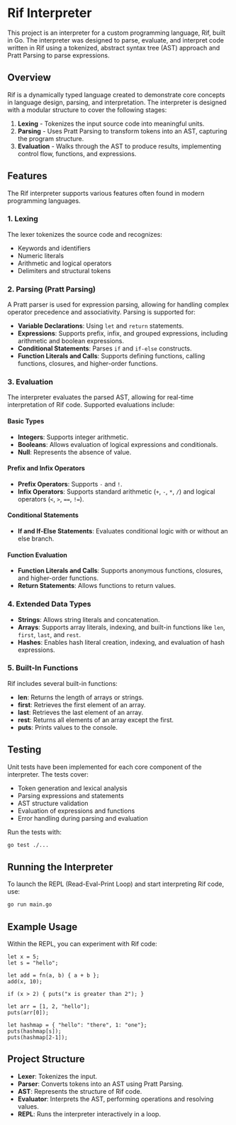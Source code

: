 # Rif Interpreter

This project is an interpreter for a custom programming language, Rif, built in Go. The interpreter was designed to parse, evaluate, and interpret code written in Rif using a tokenized, abstract syntax tree (AST) approach and Pratt Parsing to parse expressions.

## Overview

Rif is a dynamically typed language created to demonstrate core concepts in language design, parsing, and interpretation. The interpreter is designed with a modular structure to cover the following stages:

1. **Lexing** - Tokenizes the input source code into meaningful units.
2. **Parsing** - Uses Pratt Parsing to transform tokens into an AST, capturing the program structure.
3. **Evaluation** - Walks through the AST to produce results, implementing control flow, functions, and expressions.

## Features

The Rif interpreter supports various features often found in modern programming languages.

### 1. Lexing

The lexer tokenizes the source code and recognizes:
- Keywords and identifiers
- Numeric literals
- Arithmetic and logical operators
- Delimiters and structural tokens

### 2. Parsing (Pratt Parsing)

A Pratt parser is used for expression parsing, allowing for handling complex operator precedence and associativity. Parsing is supported for:
- **Variable Declarations**: Using `let` and `return` statements.
- **Expressions**: Supports prefix, infix, and grouped expressions, including arithmetic and boolean expressions.
- **Conditional Statements**: Parses `if` and `if-else` constructs.
- **Function Literals and Calls**: Supports defining functions, calling functions, closures, and higher-order functions.

### 3. Evaluation

The interpreter evaluates the parsed AST, allowing for real-time interpretation of Rif code. Supported evaluations include:

#### Basic Types

- **Integers**: Supports integer arithmetic.
- **Booleans**: Allows evaluation of logical expressions and conditionals.
- **Null**: Represents the absence of value.

#### Prefix and Infix Operators

- **Prefix Operators**: Supports `-` and `!`.
- **Infix Operators**: Supports standard arithmetic (`+`, `-`, `*`, `/`) and logical operators (`<`, `>`, `==`, `!=`).

#### Conditional Statements

- **If and If-Else Statements**: Evaluates conditional logic with or without an else branch.

#### Function Evaluation

- **Function Literals and Calls**: Supports anonymous functions, closures, and higher-order functions.
- **Return Statements**: Allows functions to return values.

### 4. Extended Data Types

- **Strings**: Allows string literals and concatenation.
- **Arrays**: Supports array literals, indexing, and built-in functions like `len`, `first`, `last`, and `rest`.
- **Hashes**: Enables hash literal creation, indexing, and evaluation of hash expressions.

### 5. Built-In Functions

Rif includes several built-in functions:
- **len**: Returns the length of arrays or strings.
- **first**: Retrieves the first element of an array.
- **last**: Retrieves the last element of an array.
- **rest**: Returns all elements of an array except the first.
- **puts**: Prints values to the console.

## Testing

Unit tests have been implemented for each core component of the interpreter. The tests cover:
- Token generation and lexical analysis
- Parsing expressions and statements
- AST structure validation
- Evaluation of expressions and functions
- Error handling during parsing and evaluation

Run the tests with:

```bash
go test ./...
```

## Running the Interpreter

To launch the REPL (Read-Eval-Print Loop) and start interpreting Rif code, use:

```bash
go run main.go
```

## Example Usage

Within the REPL, you can experiment with Rif code:

```rif
let x = 5;
let s = "hello";

let add = fn(a, b) { a + b };
add(x, 10);

if (x > 2) { puts("x is greater than 2"); }

let arr = [1, 2, "hello"];
puts(arr[0]);

let hashmap = { "hello": "there", 1: "one"};
puts(hashmap[s]);
puts(hashmap[2-1]);
```

## Project Structure

- **Lexer**: Tokenizes the input.
- **Parser**: Converts tokens into an AST using Pratt Parsing.
- **AST**: Represents the structure of Rif code.
- **Evaluator**: Interprets the AST, performing operations and resolving values.
- **REPL**: Runs the interpreter interactively in a loop.
